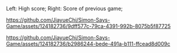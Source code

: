 Left: High score; Right: Score of previous game;

https://github.com/JiayueChi/Simon-Says-Game/assets/124182736/9dff577c-79ca-4391-992b-8075b5f87725



https://github.com/JiayueChi/Simon-Says-Game/assets/124182736/b2986244-bede-491a-b111-ffcead8d009c
